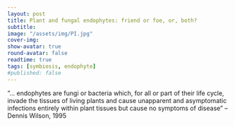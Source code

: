```yaml
---
layout: post
title: Plant and fungal endophytes: friend or foe, or, both?
subtitle: 
image: "/assets/img/PI.jpg"
cover-img:
show-avatar: true
round-avatar: false
readtime: true
tags: [symbiosis, endophyte]
#published: false
---
```


”… endophytes are fungi or bacteria which, for all or part of their life cycle, invade the tissues of living plants and cause unapparent and asymptomatic infections entirely within plant tissues but cause no symptoms of disease” – Dennis Wilson, 1995
